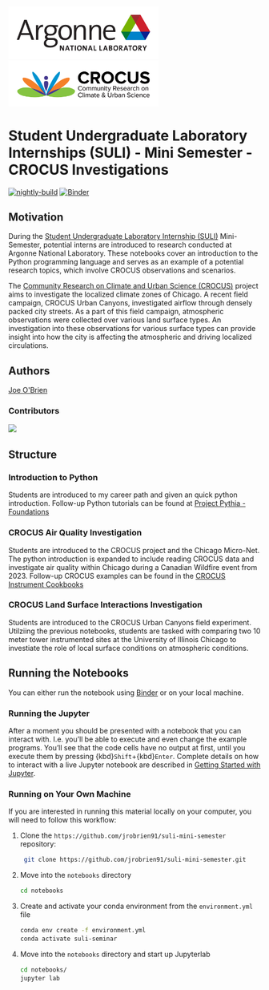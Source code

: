 <p float="center">
  <img src="ANL_RGB-01.png" width="300" />
  <img src="CROCUS_Logo.svg" width="300" /> 
</p>

# Student Undergraduate Laboratory Internships (SULI) - Mini Semester - CROCUS Investigations

[![nightly-build](https://github.com/jrobrien91/suli-mini-semester/actions/workflows/nightly-build.yaml/badge.svg)](https://github.com/jrobrien91/suli-mini-semester/actions/workflows/nightly-build.yaml)
[![Binder](https://binder.projectpythia.org/badge_logo.svg)](https://binder.projectpythia.org/v2/gh/jrobrien91/suli-mini-seminar-2023/main)

## Motivation

During the [Student Undergraduate Laboratory Internship (SULI)](https://science.osti.gov/wdts/suli) Mini-Semester, potential interns are introduced to research conducted at Argonne National Laboratory. These notebooks cover an introduction to the Python programming language and serves as an example of a potential research topics, which involve CROCUS observations and scenarios.

The [Community Research on Climate and Urban Science (CROCUS)](https://www.anl.gov/crocus) project aims to investigate the localized climate zones of Chicago. 
A recent field campaign, CROCUS Urban Canyons, investigated airflow through densely packed city streets. As a part of this field campaign, atmospheric observations were collected over various land surface types. An investigation into these observations for various surface types can provide insight into how the city is affecting the atmospheric and driving localized circulations. 

## Authors

[Joe O'Brien](https://github.com/jrobrien91)

### Contributors

<a href="https://github.com/jrobrien91/suli-mini-semester/graphs/contributors">
  <img src="https://contrib.rocks/image?repo=jrobrien91/suli-mini-semester" />
</a>

## Structure

### Introduction to Python
Students are introduced to my career path and given an quick python introduction. 
Follow-up Python tutorials can be found at [Project Pythia - Foundations](https://foundations.projectpythia.org/landing-page.html) 

### CROCUS Air Quality Investigation
Students are introduced to the CROCUS project and the Chicago Micro-Net.
The python introduction is expanded to include reading CROCUS data and investigate air quality within Chicago during a Canadian Wildfire event from 2023.
Follow-up CROCUS examples can be found in the [CROCUS Instrument Cookbooks](https://github.com/CROCUS-Urban/instrument-cookbooks)

### CROCUS Land Surface Interactions Investigation
Students are introduced to the CROCUS Urban Canyons field experiment. 
Utilziing the previous notebooks, students are tasked with comparing two 10 meter tower instrumented sites at the University of Illinois Chicago to investiate the role of local surface conditions on atmospheric conditions. 

## Running the Notebooks
You can either run the notebook using [Binder](https://binderhub.readthedocs.io/en/latest/#) or on your local machine.

### Running the Jupyter

After a moment you should be presented with a
notebook that you can interact with. I.e. you’ll be able to execute
and even change the example programs. You’ll see that the code cells
have no output at first, until you execute them by pressing
{kbd}`Shift`\+{kbd}`Enter`. Complete details on how to interact with
a live Jupyter notebook are described in [Getting Started with
Jupyter](https://foundations.projectpythia.org/foundations/getting-started-jupyter.html).

### Running on Your Own Machine
If you are interested in running this material locally on your computer, you 
will need to follow this workflow:   

1. Clone the `https://github.com/jrobrien91/suli-mini-semester` repository:

   ```bash
    git clone https://github.com/jrobrien91/suli-mini-semester.git
    ```  
1. Move into the `notebooks` directory
    ```bash
    cd notebooks
    ```  
1. Create and activate your conda environment from the `environment.yml` file
    ```bash
    conda env create -f environment.yml
    conda activate suli-seminar
    ```  
1.  Move into the `notebooks` directory and start up Jupyterlab
    ```bash
    cd notebooks/
    jupyter lab
    ```
